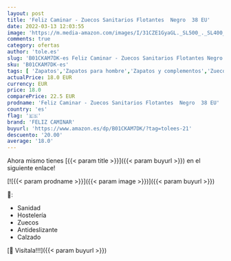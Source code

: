 ```yaml
---
layout: post
title: 'Feliz Caminar - Zuecos Sanitarios Flotantes  Negro  38 EU'
date: 2022-03-13 12:03:55
image: 'https://m.media-amazon.com/images/I/31CZE1GyaGL._SL500_._SL400_.jpg'
comments: true
category: ofertas
author: 'tole.es'
slug: 'B01CKAM7DK-es Feliz Caminar - Zuecos Sanitarios Flotantes Negro 38 EU'
sku: 'B01CKAM7DK-es'
tags: [ 'Zapatos','Zapatos para hombre','Zapatos y complementos','Zuecos y mules para hombre','feliz caminar','zuecos', ]
actualPrice: 18.0 EUR
currency: EUR
price: 18.0
comparePrice: 22.5 EUR
prodname: 'Feliz Caminar - Zuecos Sanitarios Flotantes  Negro  38 EU'
country: 'es'
flag: '🇪🇸'
brand: 'FELIZ CAMINAR'
buyurl: 'https://www.amazon.es/dp/B01CKAM7DK/?tag=tolees-21'
descuento: '20.00'
average: '18.0'
---
```


Ahora mismo tienes [{{< param title >}}]({{< param buyurl >}}) en el siguiente enlace!

[![{{< param prodname >}}]({{< param image >}})]({{< param buyurl >}})

🔎:

- Sanidad
- Hostelería
- Zuecos
- Antideslizante
- Calzado

[🛒 Visítala!!!]({{< param buyurl >}})
